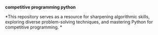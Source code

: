 **competitive programming python**

*This repository serves as a resource for sharpening algorithmic skills, exploring diverse problem-solving techniques, and mastering Python for competitive programming. *

